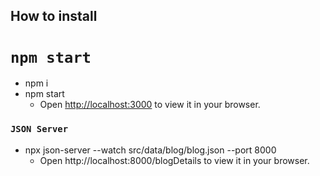 ## How to install

# `npm start`

- npm i
- npm start
  - Open [http://localhost:3000](http://localhost:3000) to view it in your browser.

### `JSON Server`

- npx json-server --watch src/data/blog/blog.json --port 8000
  - Open http://localhost:8000/blogDetails to view it in your browser.
